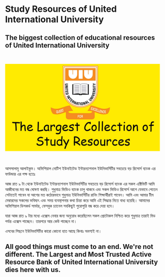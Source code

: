 # Study Resources of United International University

## The biggest collection of educational resources of United International University

<br>

![banner](img/banner-uiu-resourses.jpg)


<br>

আসসালামু আলাইকুম।
অফিশিয়াল নোটিশ ইউনাইটেড ইন্টারন্যাশনাল ইউনিভার্সিটির সবচেয়ে বড় রিসোর্স ব্যাংক এর ফাউন্ডার এর পক্ষ হতেঃ

আজ রাত ৯ টা থেকে ইউনাইটেড ইন্টারন্যাশনাল ইউনিভার্সিটির সবচেয়ে বড় রিসোর্স ব্যাংক এর সকল এক্টিভিটি আমি আজীবনের মত বন্ধ ঘোষণা করছি। শুধুমাত্র ভিডিও ব্যাংক চালু থাকবে এবং সকল ভিডিও রিসোর্স আগে যেভাবে পেতেন সেটাতেই পাবেন যা আগের মত কঠোরভাবে শুধুমাত্র ইউনিভার্সিটির রানিং শিক্ষার্থীরাই পাবেন। 
আমি এবং আমার টীম মেম্বারদের সকলের ভবিষ্যৎ এবং সময় ব্যবস্থাপনার কথা চিন্তা করে আমি এই সিদ্ধান্ত নিতে বাধ্য হয়েছি। আমাদের অফিশিয়াল ডিসকর্ড সার্ভার, ফেসবুক চ্যানেল সবকিছুই পুরোপুরি বন্ধ করে দেয়া হবে। 

যারা আজ রাত ৯ টার মধ্যে এক্সেস নেবার জন্য অনুরোধ করেছিলেন সকল প্রোটোকল নিশ্চিত করে শুধুমাত্র তারাই মিড পর্যন্ত এক্সেস পাচ্ছেন। তারপরে আর কেউ পাচ্ছেন না।

এসবের পিছনে ইউনিভার্সিটির কারো কোনো হাত আছে কিনাঃ অবশ্যই না। 

## All good things must come to an end. We're not different. The Largest and Most Trusted Active Resource Bank of United International University dies here with us.
